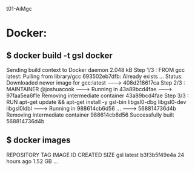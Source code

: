 t01-AiMgc


Docker:
=======

$ docker build -t gsl docker
----------------------------
Sending build context to Docker daemon 2.048 kB
Step 1/3 : FROM gcc
latest: Pulling from library/gcc
693502eb7dfb: Already exists
...
Status: Downloaded newer image for gcc:latest
---> 408d218617ca
Step 2/3 : MAINTAINER @joshuacook
---> Running in 43a89bcd4fae
---> 97faa5ea6f1e
Removing intermediate container 43a89bcd4fae
Step 3/3 : RUN apt-get update && apt-get install -y gsl-bin
libgsl0-dbg libgsl0-dev libgsl0ldbl
---> Running in 988614cb6d56
...
---> 568814736d4b
Removing intermediate container 988614cb6d56
Successfully built 568814736d4b


$ docker images
---------------
REPOSITORY TAG IMAGE ID CREATED SIZE
gsl latest b3f3b5f49e4a 24 hours ago 1.52 GB
...
